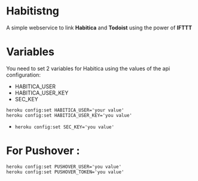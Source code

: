 # Habitistng

A simple webservice to link **Habitica** and **Todoist** using the power of **IFTTT**

# Variables 

You need to set 2 variables for Habitica using the values of the api configuration: 

- HABITICA_USER
- HABITICA_USER_KEY 
- SEC_KEY 

<code>heroku config:set HABITICA_USER='your value'</code>
<br />
<code>heroku config:set HABITICA_USER_KEY='you value'</code><br />
- <code>heroku config:set SEC_KEY='you value'</code><br />

# For Pushover : 

<code>heroku config:set PUSHOVER_USER='you value'</code><br />
<code>heroku config:set PUSHOVER_TOKEN='you value'</code><br />


